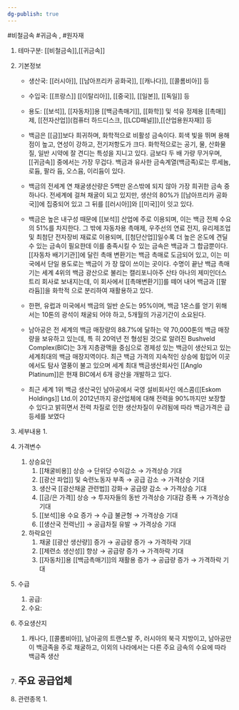 ```yaml
---
dg-publish: true
---
```

#비철금속 #귀금속 , #원자재 

1. 테마구분: [[비철금속]],[[귀금속]]

1. 기본정보

	- 생산국: [[러시아]], [[남아프리카 공화국]], [[캐나다]], [[콜롬비아]] 등
	- 수입국:  [[프랑스]] [[이탈리아]], [[중국]], [[일본]], [[독일]] 등
	- 용도: [[보석]], [[자동차]]용 [[백금촉매기]], [[화학]] 및 석유 정제용 [[촉매]]제, [[전자산업]](컴퓨터 하드디스크, [[LCD패널]]),[[산업용원자재]] 등

	- 백금은 [[금]]보다 희귀하며, 화학적으로 비활성 금속이다. 회색 빛을 뛰며 용해점이 높고, 연성이 강하고, 전기저항도가 크다. 화학적으로는 공기, 물, 산화물질, 일반 시약에 잘 견디는 특성을 지니고 있다. 금보다 두 배 가량 무거우며, [[귀금속]] 중에서는 가장 무겁다. 백금과 유사한 금속계열(백금족)로는 루세늄, 로듐, 팔라 듐, 오스뮴, 이리듐이 있다. 
	- 백금의 전세계 연 채굴생산량은 5백만 온스밖에 되지 않아 가장 희귀한 금속 중 하나다. 전세계에 걸쳐 채굴이 되고 있지만, 생산의 80%가 [[남아프리카 공화국]]에 집중되어 있고 그 뒤를 [[러시아]]와 [[미국]]이 잇고 있다. 
	- 백금은 높은 내구성 때문에 [[보석]] 산업에 주로 이용되며, 이는 백금 전체 수요의 51%를 차지한다. 그 밖에 자동차용 촉매제, 우주선의 연료 전지, 유리제조업 및 최첨단 전자장비 재료로 이용되며, [[첨단산업]]일수록 더 높은 온도에 견딜 수 있는 금속이 필요한데 이를 충족시킬 수 있는 금속은 백금과 그 합금뿐이다. [[자동차 배기기관]]에 달린 촉매 변환기는 백금 촉매로 도금되어 있고, 이는 미국에서 단일 용도로는 백금이 가 장 많이 쓰이는 곳이다. 수명이 끝난 백금 촉매기는 세계 4위의 백금 광산으로 불리는 캘리포니아주 산타 아나의 제미인더스트리 회사로 보내지는데, 이 회사에서 [[촉매변환기]]를 떼어 내어 백금과 [[팔라듐]]을 화학적 으로 분리하여 재활용하고 있다. 
	- 한편, 유럽과 미국에서 백금의 일반 순도는 95%이며, 백금 1온스를 얻기 위해서는 10톤의 광석이 채굴되 어야 하고, 5개월의 가공기간이 소요된다. 
	- 남아공은 전 세계의 백금 매장량의 88.7%에 달하는 약 70,000톤의 백금 매장량을 보유하고 있는데, 특 히 20억년 전 형성된 것으로 알려진 Bushveld Complex(BIC)는 3개 지층광맥을 중심으로 경제성 있는 백금이 생산되고 있는 세계최대의 백금 매장지역이다. 최근 백금 가격의 지속적인 상승에 힘입어 이곳에서도 탐사 열풍이 불고 있으며 세계 최대 백금생산회사인 [[Anglo Platinum]]은 현재 BIC에서 6개 광산을 개발하고 있다. 
	- 최근 세계 1위 백금 생산국인 남아공에서 국영 설비회사인 에스콤([[Eskom Holdings]] Ltd.이 2012년까지 광산업체에 대해 전력을 90%까지만 보장할 수 있다고 밝히면서 전력 차질로 인한 생산차질이 우려됨에 따라 백금가격은 급등세를 보였다



1. 세부내용
	1. 
	




1. 가격변수
	1. 상승요인
		1. [[채굴비용]] 상승 → 단위당 수익감소 → 가격상승 기대 
		2. [[광산 파업]] 및 숙련노동자 부족 → 공급 감소 → 가격상승 기대 
		3. 생산국 [[광산채굴 관련법]] 강화→ 공급량 감소 → 가격상승 기대
		4. [[금/은 가격]] 상승 → 투자자들의 동반 가격상승 기대감 증폭 → 가격상승 기대 
		5. [[보석]]용 수요 증가 → 수급 불균형 → 가격상승 기대 
		6. [[생산국 전력난]] → 공급차질 유발 → 가격상승 기대
	2. 하락요인
		1. 채굴 [[광산 생산량]] 증가 → 공급량 증가 → 가격하락 기대 
		2. [[제련소 생산성]] 향상 → 공급량 증가 → 가격하락 기대 
		3. [[자동차]]용 [[백금촉매기]]의 재활용 증가 → 공급량 증가 → 가격하락 기대



1. 수급
	1. 공급:
	2. 수요:




1. 주요생산지
	1. 캐나다, [[콜롬비아]], 남아공의 트랜스발 주, 러시아의 북극 지방이고, 남아공만이 백금족을 주로 채굴하고, 이외의 나라에서는 다른 주요 금속의 수요에 따라 백금족 생산




1. 주요 공급업체
	- 



1. 관련종목
	1. 